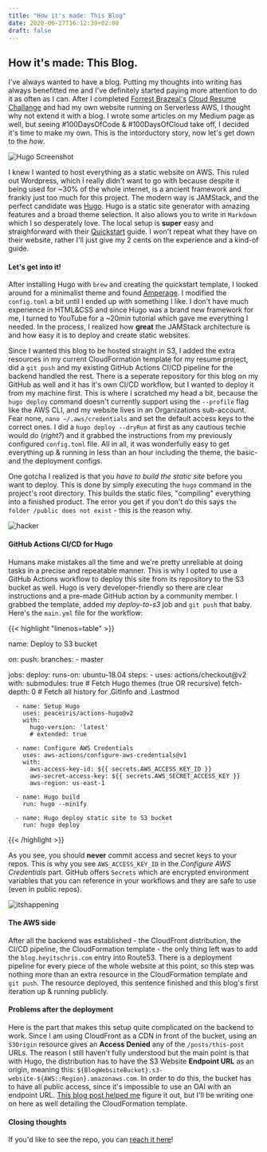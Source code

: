 ```yaml
---
title: "How it's made: This Blog"
date: 2020-06-27T16:12:39+02:00
draft: false
---
```


## How it's made: This Blog.

I've always wanted to have a blog. Putting my thoughts into writing has always benefitted me and I've definitely started paying more attention to do it as often as I can. After I completed [Forrest Brazeal's](https://forrestbrazeal.com/) [Cloud Resume Challange](https://cloudresumechallenge.dev/) and had my own website running on Serverless AWS, I thought why not extend it with a blog. I wrote some articles on my Medium page as well, but seeing #100DaysOfCode & #100DaysOfCloud take off, I decided it's time to make my own. This is the intorductory story, now let's get down to the *how*.

![Hugo Screenshot](/images/hugo-screenshot.png)

I knew I wanted to host everything as a static website on AWS. This ruled out Wordpress, which I really didn't want to go with because despite it being used for ~30% of the whole internet, is a ancient framework and frankly just too much for this project. The modern way is JAMStack, and the perfect candidate was [Hugo](https://gohugo.io/). Hugo is a static site generator with amazing features and a broad theme selection. It also allows you to write in `Markdown` which I so desperately love. The local setup is **super** easy and straighforward with their [Quickstart](https://gohugo.io/getting-started/quick-start/) guide. I won't repeat what they have on their website, rather I'll just give my 2 cents on the experience and a kind-of guide.

#### Let's get into it!
After installing Hugo with `brew` and creating the quickstart template, I looked around for a minimalist theme and found [Amperage](https://themes.gohugo.io/amperage/). I modified the `config.toml` a bit until I ended up with something I like. I don't have much experience in HTML&CSS and since Hugo was a brand new framework for me, I turned to YouTube for a ~20min tutorial which gave me everything I needed. In the process, I realized how **great** the JAMStack architecture is and how easy it is to deploy and create static websites.

Since I wanted this blog to be hosted straight in S3, I added the extra resources in my current CloudFormation template for my resume project, did a `git push` and my existing GitHub Actions CI/CD pipeline for the backend handled the rest. There is a seperate repository for this blog on my GitHub as well and it has it's own CI/CD workflow, but I wanted to deploy it from my machine first. This is where I scratched my head a bit, because the `hugo deploy` command doesn't currently support using the `--profile` flag like the AWS CLI, and my website lives in an Organizations sub-account. Fear none, `nano ~/.aws/credentials` and set the default access keys to the correct ones. I did a `hugo deploy --dryRun` at first as any cautious techie would do (*right?*) and it grabbed the instructions from my previously configured `config.toml` file. All in all, it was wonderfully easy to get everything up & running in less than an hour including the theme, the basic- and the deployment configs.

One gotcha I realized is that you _have to build the static site_ before you want to deploy. This is done by simply executing the `hugo` command in the project's root directory. This builds the static files, "compiling" everything into a finished product. The error you get if you don't do this says `the folder /public does not exist` - this is the reason why.

![hacker](https://media.giphy.com/media/YQitE4YNQNahy/giphy.gif)

#### GitHub Actions CI/CD for Hugo
Humans make mistakes all the time and we're pretty unreliable at doing tasks in a precise and repeatable manner. This is why I opted to use a GitHub Actions workflow to deploy this site from its repository to the S3 bucket as well. Hugo is very developer-friendly so there are clear instructions and a pre-made GitHub action by a community member. I grabbed the template, added my _deploy-to-s3_ job and `git push` that baby. Here's the `main.yml` file for the workflow:

{{< highlight "linenos=table" >}}

name: Deploy to S3 bucket

on:
  push:
    branches:
      - master

jobs:
  deploy:
    runs-on: ubuntu-18.04
    steps:
      - uses: actions/checkout@v2
        with:
          submodules: true  # Fetch Hugo themes (true OR recursive)
          fetch-depth: 0    # Fetch all history for .GitInfo and .Lastmod

      - name: Setup Hugo
        uses: peaceiris/actions-hugo@v2
        with:
          hugo-version: 'latest'
          # extended: true

      - name: Configure AWS Credentials
        uses: aws-actions/configure-aws-credentials@v1
        with:
          aws-access-key-id: ${{ secrets.AWS_ACCESS_KEY_ID }}
          aws-secret-access-key: ${{ secrets.AWS_SECRET_ACCESS_KEY }}
          aws-region: us-east-1
          
      - name: Hugo build
        run: hugo --minify

      - name: Hugo deploy static site to S3 bucket
        run: hugo deploy

{{< /highlight >}}

As you see, you should **never** commit access and secret keys to your repos. This is why you see `AWS_ACCESS_KEY_ID` in the *Configure AWS Credentials* part. GitHub offers `Secrets` which are encrypted environment variables that you can reference in your workflows and they are safe to use (even in public repos).

![itshappening](https://media.giphy.com/media/lkK7hFTOp1s4g/giphy.gif)

#### The AWS side
After all the backend was established - the CloudFront distribution, the CI/CD pipeline, the CloudFormation template - the only thing left was to add the `blog.heyitschris.com` entry into Route53. There is a deployment pipeline for every piece of the whole website at this point, so this step was nothing more than an extra resource in the CloudFormation template and `git push`. The resource deployed, this sentence finished and this blog's first iteration up & running publicly.

#### Problems after the deployment
Here is the part that makes this setup quite complicated on the backend to work. Since I am using CloudFront as a CDN in front of the bucket, using an `S3Origin` resource gives an **Access Denied** any of the `/posts/this-post` URLs. The reason I still haven't fully understood but the main point is that with Hugo, the distribution has to have the S3 Website **Endpoint URL** as an origin, meaning this: `${BlogWebsiteBucket}.s3-website-${AWS::Region}.amazonaws.com`. In order to do this, the bucket has to have all public access, since it's impossible to use an OAI with an endpoint URL. [This blog post helped me](https://lustforge.com/2016/02/27/hosting-hugo-on-aws/) figure it out, but I'll be writing one on here as well detailing the CloudFormation template.

#### Closing thoughts
If you'd like to see the repo, you can [reach it here](https://github.com/what-name/heyitschris.com-blog)!